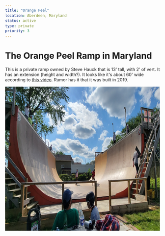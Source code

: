 ```yaml
---
title: "Orange Peel"
location: Aberdeen, Maryland
status: active
type: private
priority: 3
---
```


# The Orange Peel Ramp in Maryland

This is a private ramp owned by Steve Hauck that is 13' tall, with 2' of vert. It has
an extension (height and width?). It looks like it's about 60' wide
according to [this video](https://www.instagram.com/p/CVF0_olgcBh/).
Rumor has it that it was built in 2019.

<img src="../../public/images/orange-peel.png" width="900px" height="471px"/>
